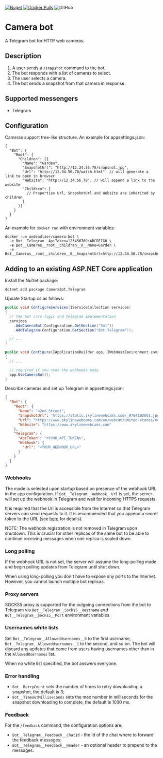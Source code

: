 [![Nuget](https://img.shields.io/nuget/v/CameraBot.Telegram)](https://www.nuget.org/packages/CameraBot.Telegram/)
[![Docker Pulls](https://img.shields.io/docker/pulls/andeadlier/camera-bot)](https://hub.docker.com/r/andeadlier/camera-bot)
![GitHub](https://img.shields.io/github/license/andead/camera-bot)

# Camera bot

A Telegram bot for HTTP web cameras.

## Description

1. A user sends a `/snapshot` command to the bot.
2. The bot responds with a list of cameras to select.
3. The user selects a camera. 
4. The bot sends a snapshot from that camera in response.

## Supported messengers

- Telegram

## Configuration

Cameras support tree-like structure. An example for appsettings.json:

```
{
  "Bot": {
    "Root": {
      "Children": [{
        "Name": "Garden",
        "SnapshotUrl": "http://12.34.56.78/snapshot.jpg",
        "Url": "http://12.34.56.78/watch.html", // will generate a link to open in browser
        "Website": "http://12.34.56.78", // will append a link to the website
        "Children": [
          // Properties Url, SnapshotUrl and Website are inherited by children
        ]
      }]
    }
  }
}
```

An example for `docker run` with environment variables:

```
docker run andeadlier/camera-bot \
  -e Bot__Telegram__ApiToken=123456789:ABCDEFGH \
  -e Bot__Cameras__root__children__0__Name=Garden \
  -e Bot__Cameras__root__children__0__SnapshotUrl=http://12.34.56.78/snapshot.jpg
```

## Adding to an existing ASP.NET Core application

Install the NuGet package:

```
dotnet add package CameraBot.Telegram
```

Update Startup.cs as follows:

```csharp
public void ConfigureServices(IServiceCollection services)
{
  // the bot core logic and Telegram implementation
  services
    .AddCameraBot(Configuration.GetSection("Bot"))
    .AddTelegram(Configuration.GetSection("Bot:Telegram"));

  // ...
}

public void Configure(IApplicationBuilder app, IWebHostEnvironment environment)
{
  // ...

  // required if you need the webhooks mode
  app.UseCameraBot();
}
```

Describe cameras and set up Telegram in appsettings.json:

```json
{
  "Bot": {
    "Root": {
      "Name": "42nd Street",
      "SnapshotUrl": "https://static.skylinewebcams.com/_9784192001.jpg",
      "Url": "https://www.skylinewebcams.com/en/webcam/united-states/new-york/new-york/nyc-42th-street.html",
      "Website": "https://www.skylinewebcams.com"
    },
    "Telegram": {
      "ApiToken": "<YOUR_API_TOKEN>",
      "Webhook": {
        "Url": "<YOUR_WEBHOOK_URL>"
      }
    }
  }
}
```

### Webhooks

The mode is selected upon startup based on presence of the webhook URL in the app configuration.
If `Bot__Telegram__Webhook__Url` is set, the server will set up the webhook in Telegram and wait for
incoming HTTPS requests. 

It is required that the Url is accessible from the Internet so that Telegram servers can send requests to it. 
It is recommended that you append a secret token to the URL (see [here](https://core.telegram.org/bots/api#setwebhook) for details).

NOTE: The webhook registration is not removed in Telegram upon shutdown. This is crucial for other
replicas of the same bot to be able to continue receiving messages when one replica is scaled down.

### Long polling

If the webhook URL is not set, the server will assume the long-polling mode and begin polling 
updates from Telegram until shut down. 

When using long-polling you don't have to expose any ports to the Internet. However, you cannot launch multiple bot replicas.

### Proxy servers

SOCKS5 proxy is supported for the outgoing connections from the bot to Telegram via `Bot__Telegram__Socks5__Hostname` and `Bot__Telegram__Socks5__Port` environment variables.

### Usernames white lists

Set `Bot__Telegram__AllowedUsernames__0` to the first username, `Bot__Telegram__AllowedUsernames__1` to the second, and so on. The bot will discard any updates that came from users having usernames other than in the `AllowedUsernames` list. 

When no white list specified, the bot answers everyone.

### Error handling

- `Bot__RetryCount` sets the number of times to retry downloading a snapshot, the default is 3;
- `Bot__TimeoutMilliseconds` sets the max number in milliseconds for the snapshot downloading to complete, the default is 1000 ms.

### Feedback

For the `/feedback` command, the configuration options are:

- `Bot__Telegram__Feedback__ChatId` - the id of the chat where to forward the feedback messages;
- `Bot__Telegram__Feedback__Header` - an optional header to prepend to the messages.
